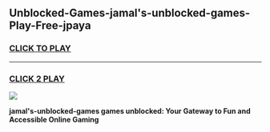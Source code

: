 
## Unblocked-Games-jamal's-unblocked-games-Play-Free-jpaya
<h3>
<a href="https://premium76.site?title=jamal's-unblocked-games&ref=12A">CLICK TO PLAY</a></h3>
<hr>

<h3>
<a href="https://premium76.site?title=jamal's-unblocked-games&ref=12A">CLICK 2 PLAY</a>
  
</h3>

<a href="https://premium76.site?title=jamal's-unblocked-games&ref=12A"><img src="https://clearcache.store/games.png"></a>


**jamal's-unblocked-games games unblocked: Your Gateway to Fun and Accessible Online Gaming**
